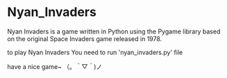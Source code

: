 # Nyan_Invaders

Nyan Invaders is a game written in Python using the Pygame library based on the original Space Invaders game released in 1978.

to play Nyan Invaders You need to run 'nyan_invaders.py' file

have a nice game~ （。＾▽＾)ノ
